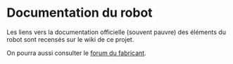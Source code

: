 Documentation du robot
=

Les liens vers la documentation officielle (souvent pauvre) des
éléments du robot sont recensés sur le wiki de ce projet.

On pourra aussi consulter le [forum du fabricant](http://www.dfrobot.com/forum/).
